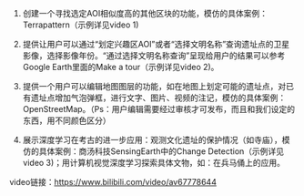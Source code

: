 1. 创建一个寻找选定AOI相似度高的其他区块的功能，模仿的具体案例：Terrapattern（示例详见video 1)

2. 提供让用户可以通过“划定兴趣区AOI”或者“选择文明名称”查询遗址点的卫星影像，选择影像年份。“通过选择文明名称查询”呈现给用户的结果可以参考Google Earth里面的Make a tour（示例详见video 2)。

3. 提供一个用户可以编辑地图图层的功能，如在地图上划定可能的遗址点，对已有遗址点增加气泡弹框，进行文字、图片、视频的注记，模仿的具体案例：OpenStreetMap。（Ps：用户编辑需要经过审核才可发布，而且和我们设定的东西，用不同颜色区分）

4. 展示深度学习在考古的进一步应用：观测文化遗址的保护情况（如寺庙），模仿的具体案例：商汤科技SensingEarth中的Change Detection（示例详见video 3)；用计算机视觉深度学习探索具体文物，如：在兵马俑上的应用。

video链接：https://www.bilibili.com/video/av67778644

